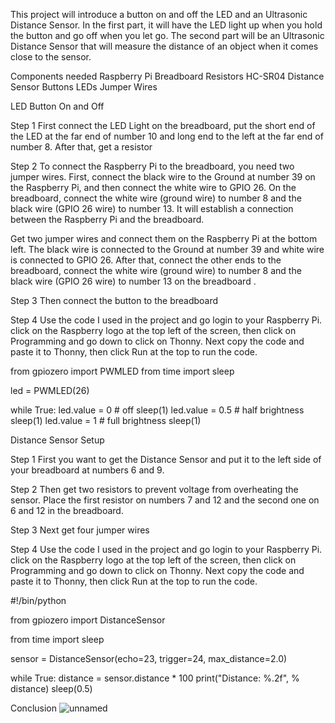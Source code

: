 This project will introduce a button on and off the LED and an Ultrasonic Distance Sensor. In the first part, it will have the LED light up when you hold the button and go off when you let go. The second part will be an Ultrasonic Distance Sensor that will measure the distance of an object when it comes close to the sensor.


Components needed
Raspberry Pi
Breadboard
Resistors
HC-SR04 Distance Sensor
Buttons
LEDs
Jumper Wires


LED Button On and Off





Step 1
First connect the LED Light on the breadboard, put the short end of the LED at the far end of number 10 and long end to the left at the far end of number 8. After that, get a resistor 


Step 2
To connect the Raspberry Pi to the breadboard, you need two jumper wires. First, connect the black wire to the Ground at number 39 on the Raspberry Pi, and then connect the white wire to GPIO 26. On the breadboard, connect the white wire (ground wire) to number 8 and the black wire (GPIO 26 wire) to number 13. It will establish a connection between the Raspberry Pi and the breadboard.

Get two jumper wires and connect them on the Raspberry Pi at the bottom left. The black wire is connected to the Ground at number 39 and white wire is connected to GPIO 26. After that, connect the other ends to the breadboard, connect the white wire (ground wire) to number 8 and the black wire (GPIO 26 wire) to number 13 on the breadboard .


Step 3
Then connect the button to the breadboard 


Step 4 
Use the code I used in the project and go login to your Raspberry Pi. click on the Raspberry logo at the top left of the screen, then click on Programming and go down to click on Thonny. Next copy the code and paste it to Thonny, then click Run at the top to run the code.


from gpiozero import PWMLED
from time import sleep

led = PWMLED(26)

while True:
    led.value = 0  # off
    sleep(1)
    led.value = 0.5  # half brightness
    sleep(1)
    led.value = 1  # full brightness
    sleep(1)


Distance Sensor Setup



Step 1 
First you want to get the Distance Sensor and put it to the left side of your breadboard at numbers 6 and 9.

Step 2
Then get two resistors to prevent voltage from overheating the sensor. Place the first resistor on numbers 7 and 12 and the second one on 6 and 12 in the breadboard.

Step 3 
Next get four jumper wires 

Step 4
Use the code I used in the project and go login to your Raspberry Pi. click on the Raspberry logo at the top left of the screen, then click on Programming and go down to click on Thonny. Next copy the code and paste it to Thonny, then click Run at the top to run the code.

#!/bin/python

from gpiozero import DistanceSensor

from time import sleep

sensor = DistanceSensor(echo=23, trigger=24, max_distance=2.0)

while True:
        distance = sensor.distance * 100
        print("Distance: %.2f", % distance)
        sleep(0.5)


Conclusion 
![unnamed](https://github.com/SolidKnight2004/Final-Project-/assets/153010427/1b1eced8-ee49-4acb-ad5f-6c96c3b88ad2)

